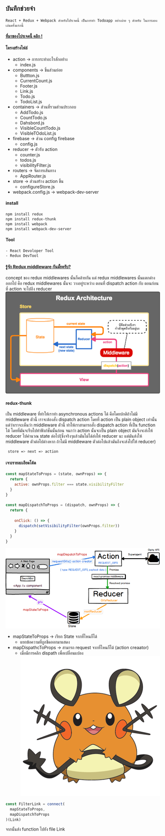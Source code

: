 ## บันทึกช่วยจำ
    React + Redux + Webpack สำหรับโปรเจคนี้ เป็นการทำ Todoapp อย่างง่าย ๆ สำหรับ ในการลองเล่นครั้งแรกนี้
#### [ ที่มาของโปรเจคนี้ คลิก ! ](https://engineering.thinknet.co.th/%E0%B8%A1%E0%B8%B5%E0%B9%83%E0%B8%84%E0%B8%A3%E0%B8%A3%E0%B8%B9%E0%B9%89%E0%B8%88%E0%B8%B1%E0%B8%81-redux-middleware-%E0%B8%9A%E0%B9%89%E0%B8%B2%E0%B8%87%E0%B8%A1%E0%B8%B1%E0%B9%89%E0%B8%A2%E0%B8%84%E0%B8%A3%E0%B8%B1%E0%B8%9A-bc718b36f08c)
#### โครงสร้างไฟล์
- action               -> การกระทำอะไรสักอย่่าง
    - index.js
- components           -> ชิ้นส่วนย่อย
    - Buttton.js
    - CurrentCount.js
    - Footer.js
    - Link.js
    - Todo.js
    - TodoList.js
- containers           -> ส่วนที่รวมส่วนประกอบ
    -  AddTodo.js
    -  CountTodo.js     
    -  Dahsbord.js
    - VisibleCountTodo.js
    - VisibleTOdoList.js
- firebase             -> ส่วน config firebase
    - config.js
- reducer              -> ตัวรับ ​action
    - counter.js       
    - todos.js
    - visibilityFilter.js   
- routers              -> จัดการเส้นทาง
    - AppRouter.js
- store                -> ส่วนสร้าง action ขึ้น
    - configureStore.js
- webpack.config.js    -> webpack-dev-server
#### install
```
npm install redux
npm install redux-thunk
npm install webpack
npm install webpack-dev-server
```
#### Tool
    - React Devoloper Tool
    - Redux DevTool


#### [ รู้จัก Redux middleware กันมั้ยครับ? ](https://engineering.thinknet.co.th/%E0%B8%A1%E0%B8%B5%E0%B9%83%E0%B8%84%E0%B8%A3%E0%B8%A3%E0%B8%B9%E0%B9%89%E0%B8%88%E0%B8%B1%E0%B8%81-redux-middleware-%E0%B8%9A%E0%B9%89%E0%B8%B2%E0%B8%87%E0%B8%A1%E0%B8%B1%E0%B9%89%E0%B8%A2%E0%B8%84%E0%B8%A3%E0%B8%B1%E0%B8%9A-bc718b36f08c)
concept ของ redux middlewares นั้นก็คล้ายกัน แต่ redux middlewares นั้นแตกต่างออกไป คือ redux middlewares นั้นจะ วางอยู่ระหว่าง ตอนที่ dispatch action กับ ตอนก่อนที่ action จะไปถึง reducer
![Alt text](/img/redux.png)
 #### redux-thunk
 เป็น middleware ที่ทำให้เราทำ asynchronous actions ได้ คือโดยปกติถ้าไม่มี middleware ตัวนี้ เราจะต้องสั่ง dispatch action โดยที่ action เป็น plain object เท่านั้น แต่ว่าเราจะเห็นว่า middleware ตัวนี้ ทำให้เราสามารถสั่ง dispatch action ที่เป็น function ได้ โดยที่มันจะรีบไปทำฟังก์ชั่นนั้นก่อน จนกว่า action นั้นจะเป็น plain object มันจึงจะส่งให้ reducer ไปคำนวณ state ต่อไป(ซึ่งจริงๆแล้วมันไม่ได้ส่งให้ reducer นะ แต่มันส่งให้ middleware ตัวต่อไปต่างหาก ถ้าไม่มี middleware ตัวต่อไปแล้วมันถึงจะส่งไปให้ reducer)
```bash
 store => next => action
```
#### เจาะรายละเอียดโค้ด
```javascript
const mapStateToProps = (state, ownProps) => {
  return {
    active: ownProps.filter === state.visibilityFilter
  }
}

const mapDispatchToProps = (dispatch, ownProps) => {
  return {

    onClick: () => {
      dispatch(setVisibilityFilter(ownProps.filter))
    }
  }
}
```
![Alt text](/img/map.png)
- mapStateToProps ->  เรียก  State จากที่ไหนก็ได้
    -  แยกข้อความที่ถูกขีดออกมาแสดง
- mapDispathcToProps -> สามารถ request  จากที่ไหนก็ได้  (action creaator)
    -  เมื่อมีการคลิก dispath เพื่อเปลื่อนแปลง
![Alt text](/img/denda.png)

```javascript
const FilterLink = connect(
  mapStateToProps,
  mapDispatchToProps
)(Link)
```
จากนั้นส่ง function ไปยัง file Link
